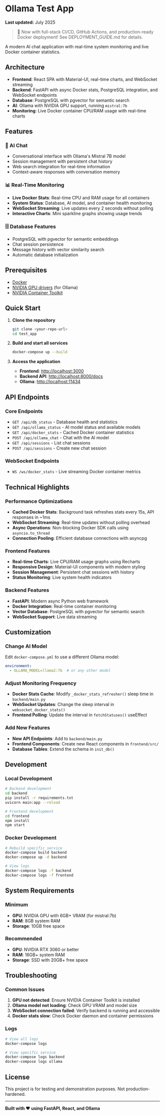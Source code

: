 # Ollama Test App

**Last updated:** July 2025

> 🚀 Now with full-stack CI/CD, GitHub Actions, and production-ready Docker deployment! See DEPLOYMENT_GUIDE.md for details.

A modern AI chat application with real-time system monitoring and live Docker container statistics.

## Architecture

- **Frontend**: React SPA with Material-UI, real-time charts, and WebSocket streaming
- **Backend**: FastAPI with async Docker stats, PostgreSQL integration, and WebSocket endpoints
- **Database**: PostgreSQL with pgvector for semantic search
- **AI**: Ollama with NVIDIA GPU support, running `mistral:7b`
- **Monitoring**: Live Docker container CPU/RAM usage with real-time charts

## Features

### 🤖 AI Chat
- Conversational interface with Ollama's Mistral 7B model
- Session management with persistent chat history
- Web search integration for real-time information
- Context-aware responses with conversation memory

### 📊 Real-Time Monitoring
- **Live Docker Stats**: Real-time CPU and RAM usage for all containers
- **System Status**: Database, AI model, and container health monitoring
- **WebSocket Streaming**: Live updates every 2 seconds without polling
- **Interactive Charts**: Mini sparkline graphs showing usage trends

### 🗄️ Database Features
- PostgreSQL with pgvector for semantic embeddings
- Chat session persistence
- Message history with vector similarity search
- Automatic database initialization

## Prerequisites
- [Docker](https://www.docker.com/)
- [NVIDIA GPU drivers](https://docs.nvidia.com/datacenter/cloud-native/container-toolkit/latest/install-guide.html) (for Ollama)
- [NVIDIA Container Toolkit](https://docs.nvidia.com/datacenter/cloud-native/container-toolkit/latest/install-guide.html)

## Quick Start

1. **Clone the repository**
   ```bash
   git clone <your-repo-url>
   cd test_app
   ```

2. **Build and start all services**
   ```bash
   docker-compose up --build
   ```

3. **Access the application**
   - **Frontend**: [http://localhost:3000](http://localhost:3000)
   - **Backend API**: [http://localhost:8000/docs](http://localhost:8000/docs)
   - **Ollama**: [http://localhost:11434](http://localhost:11434)

## API Endpoints

### Core Endpoints
- `GET /api/db_status` - Database health and statistics
- `GET /api/ollama_status` - AI model status and available models
- `GET /api/docker_stats` - Cached Docker container statistics
- `POST /api/ollama_chat` - Chat with the AI model
- `GET /api/sessions` - List chat sessions
- `POST /api/sessions` - Create new chat session

### WebSocket Endpoints
- `WS /ws/docker_stats` - Live streaming Docker container metrics

## Technical Highlights

### Performance Optimizations
- **Cached Docker Stats**: Background task refreshes stats every 15s, API responses in ~1ms
- **WebSocket Streaming**: Real-time updates without polling overhead
- **Async Operations**: Non-blocking Docker SDK calls using `asyncio.to_thread`
- **Connection Pooling**: Efficient database connections with asyncpg

### Frontend Features
- **Real-time Charts**: Live CPU/RAM usage graphs using Recharts
- **Responsive Design**: Material-UI components with modern styling
- **Session Management**: Persistent chat sessions with history
- **Status Monitoring**: Live system health indicators

### Backend Features
- **FastAPI**: Modern async Python web framework
- **Docker Integration**: Real-time container monitoring
- **Vector Database**: PostgreSQL with pgvector for semantic search
- **WebSocket Support**: Live data streaming

## Customization

### Change AI Model
Edit `docker-compose.yml` to use a different Ollama model:
```yaml
environment:
  - OLLAMA_MODEL=llama2:7b  # or any other model
```

### Adjust Monitoring Frequency
- **Docker Stats Cache**: Modify `_docker_stats_refresher()` sleep time in `backend/main.py`
- **WebSocket Updates**: Change the sleep interval in `websocket_docker_stats()`
- **Frontend Polling**: Update the interval in `fetchStatuses()` useEffect

### Add New Features
- **New API Endpoints**: Add to `backend/main.py`
- **Frontend Components**: Create new React components in `frontend/src/`
- **Database Tables**: Extend the schema in `init_db()`

## Development

### Local Development
```bash
# Backend development
cd backend
pip install -r requirements.txt
uvicorn main:app --reload

# Frontend development
cd frontend
npm install
npm start
```

### Docker Development
```bash
# Rebuild specific service
docker-compose build backend
docker-compose up -d backend

# View logs
docker-compose logs -f backend
docker-compose logs -f frontend
```

## System Requirements

### Minimum
- **GPU**: NVIDIA GPU with 6GB+ VRAM (for mistral:7b)
- **RAM**: 8GB system RAM
- **Storage**: 10GB free space

### Recommended
- **GPU**: NVIDIA RTX 3060 or better
- **RAM**: 16GB+ system RAM
- **Storage**: SSD with 20GB+ free space

## Troubleshooting

### Common Issues
1. **GPU not detected**: Ensure NVIDIA Container Toolkit is installed
2. **Ollama model not loading**: Check GPU VRAM and model size
3. **WebSocket connection failed**: Verify backend is running and accessible
4. **Docker stats slow**: Check Docker daemon and container permissions

### Logs
```bash
# View all logs
docker-compose logs

# View specific service
docker-compose logs backend
docker-compose logs ollama
```

## License

This project is for testing and demonstration purposes. Not production-hardened.

---

**Built with ❤️ using FastAPI, React, and Ollama** 